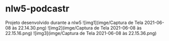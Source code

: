 # nlw5-podcastr
Projeto desenvolvido durante a nlw5
![img1](imge/Captura de Tela 2021-06-08 às 22.14.30.png)
![img2](imge/Captura de Tela 2021-06-08 às 22.15.16.png)
![img3](imge/Captura de Tela 2021-06-08 às 22.15.36.png)
